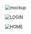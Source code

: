 


![mockup](https://github.com/user-attachments/assets/509efa94-61ff-4644-bb07-0e354c710682)




![LOGIN](https://github.com/user-attachments/assets/185348e5-a2d5-444f-9859-296b6556cdd8)


 ![HOME](https://github.com/user-attachments/assets/47afaf95-8ecf-4557-a146-88f20671dca4)
